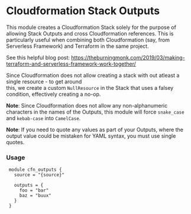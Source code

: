 # Cloudformation Stack Outputs

This module creates a Cloudformation Stack solely for the purpose of allowing Stack Outputs and cross Cloudformation references. This is particularly useful when combining both Cloudformation (say, from Serverless Framework) and Terraform in the same project.

See this helpful blog post: https://theburningmonk.com/2019/03/making-terraform-and-serverless-framework-work-together/

Since Cloudformation does not allow creating a stack with out atleast a single resource - to get around  
this, we create a custom `NullResource` in the Stack that uses a falsey condition, effectively creating a no-op.

**Note**: Since Cloudformation does not allow any non-alphanumeric characters in the names of the Outputs, this module will force `snake_case` and `kebab-case` into `CamelCase`.

**Note**: If you need to quote any values as part of your Outputs, where the output value could be mistaken for YAML syntax, you must use single quotes.

### Usage

     module cfn_outputs {  
       source = "{source}"

       outputs = {  
         foo = "bar"  
         baz = "buux"  
       }  
     }

